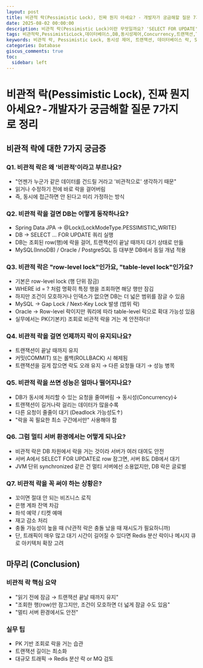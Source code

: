 ```yaml
---
layout: post
title: 비관적 락(Pessimistic Lock), 진짜 뭔지 아세요? - 개발자가 궁금해할 질문 7가지로 정리
date: 2025-08-02 00:00:00
description: 비관적 락(Pessimistic Lock)이란 무엇일까요? 'SELECT FOR UPDATE'의 동작 원리부터 성능 저하 문제, 멀티 서버 환경에서의 동작 방식, 실무 사용 팁까지 개발자가 꼭 알아야 할 7가지 핵심 질문으로 동시성 제어의 모든 것을 완벽하게 정리합니다.
tags: 비관적락,PessimisticLock,데이터베이스,DB,동시성제어,Concurrency,트랜잭션,Transaction,Lock,JPA,MySQL,Redis,분산락
keywords: 비관적 락, Pessimistic Lock, 동시성 제어, 트랜잭션, 데이터베이스 락, SELECT FOR UPDATE, row-level lock, Spring Data JPA, MySQL, 데이터 정합성, 분산 락, 개발자
categories: Database
giscus_comments: true
toc:
  sidebar: left
---
```


# 비관적 락(Pessimistic Lock), 진짜 뭔지 아세요? - 개발자가 궁금해할 질문 7가지로 정리

## 비관적 락에 대한 7가지 궁금증

### Q1. 비관적 락은 왜 '비관적'이라고 부르나요?

- "언젠가 누군가 같은 데이터를 건드릴 거라고 '비관적으로' 생각하기 때문"
- 읽거나 수정하기 전에 바로 락을 걸어버림
- 즉, 동시에 접근하면 안 된다고 미리 가정하는 방식

### Q2. 비관적 락을 걸면 DB는 어떻게 동작하나요?

- Spring Data JPA → @Lock(LockModeType.PESSIMISTIC_WRITE)
- DB → SELECT ... FOR UPDATE 쿼리 실행
- DB는 조회된 row(행)에 락을 걸어, 트랜잭션이 끝날 때까지 대기 상태로 만듦
- MySQL(InnoDB) / Oracle / PostgreSQL 등 대부분 DB에서 동일 개념 적용

### Q3. 비관적 락은 "row-level lock"인가요, "table-level lock"인가요?

- 기본은 row-level lock (행 단위 잠금)
- WHERE id = ? 처럼 명확히 특정 행을 조회하면 해당 행만 잠김
- 하지만 조건이 모호하거나 인덱스가 없으면 DB는 더 넓은 범위를 잠글 수 있음
- MySQL → Gap Lock / Next-Key Lock 발생 (범위 락)
- Oracle → Row-level 락이지만 쿼리에 따라 table-level 락으로 확대 가능성 있음
- 실무에서는 PK(기본키) 조회로 비관적 락을 거는 게 안전하다!

### Q4. 비관적 락을 걸면 언제까지 락이 유지되나요?

- 트랜잭션이 끝날 때까지 유지
- 커밋(COMMIT) 또는 롤백(ROLLBACK) 시 해제됨
- 트랜잭션을 길게 잡으면 락도 오래 유지 → 다른 요청들 대기 → 성능 병목

### Q5. 비관적 락을 쓰면 성능은 얼마나 떨어지나요?

- DB가 동시에 처리할 수 있는 요청을 줄여버림 → 동시성(Concurrency)↓
- 트랜잭션이 길거나락 걸리는 데이터가 많을수록
- 다른 요청이 줄줄이 대기 (Deadlock 가능성도↑)
- "락을 꼭 필요한 최소 구간에서만" 사용해야 함

### Q6. 그럼 멀티 서버 환경에서는 어떻게 되나요?

- 비관적 락은 DB 차원에서 락을 거는 것이라 서버가 여러 대여도 안전
- 서버 A에서 SELECT FOR UPDATE로 row 잠그면, 서버 B도 DB에서 대기
- JVM 단위 synchronized 같은 건 멀티 서버에선 소용없지만, DB 락은 글로벌

### Q7. 비관적 락을 꼭 써야 하는 상황은?

- 꼬이면 절대 안 되는 비즈니스 로직
- 은행 계좌 잔액 차감
- 좌석 예약 / 티켓 예매
- 재고 감소 처리
- 충돌 가능성이 높을 때 (낙관적 락은 충돌 났을 때 재시도가 필요하니까)
- 단, 트래픽이 매우 많고 대기 시간이 길어질 수 있다면 Redis 분산 락이나 메시지 큐로 아키텍처 확장 고려

## 마무리 (Conclusion)

### 비관적 락 핵심 요약

- "읽기 전에 잠금 → 트랜잭션 끝날 때까지 유지"
- "조회한 행(row)만 잠그지만, 조건이 모호하면 더 넓게 잠글 수도 있음"
- "멀티 서버 환경에서도 안전"

### 실무 팁

- PK 기반 조회로 락을 거는 습관
- 트랜잭션 길이는 최소화
- 대규모 트래픽 → Redis 분산 락 or MQ 검토
